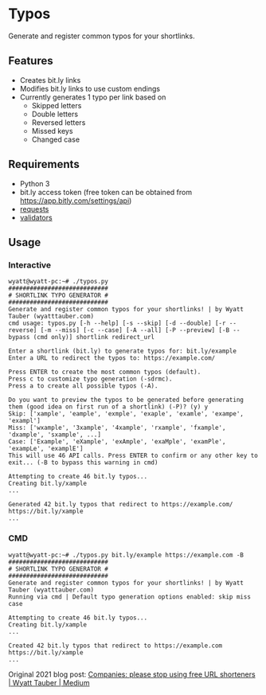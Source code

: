 # Typos
Generate and register common typos for your shortlinks.

## Features
* Creates bit.ly links
* Modifies bit.ly links to use custom endings
* Currently generates 1 typo per link based on
  * Skipped letters
  * Double letters
  * Reversed letters
  * Missed keys
  * Changed case

## Requirements
* Python 3
* bit.ly access token (free token can be obtained from https://app.bitly.com/settings/api)
* [requests](https://pypi.org/project/requests/)
* [validators](https://pypi.org/project/validators/)

## Usage

### Interactive
```
wyatt@wyatt-pc:~# ./typos.py
############################
# SHORTLINK TYPO GENERATOR #
############################
Generate and register common typos for your shortlinks! | by Wyatt Tauber (wyatttauber.com)
cmd usage: typos.py [-h --help] [-s --skip] [-d --double] [-r --reverse] [-m --miss] [-c --case] [-A --all] [-P --preview] [-B --bypass (cmd only)] shortlink redirect_url

Enter a shortlink (bit.ly) to generate typos for: bit.ly/example
Enter a URL to redirect the typos to: https://example.com/

Press ENTER to create the most common typos (default).
Press c to customize typo generation (-sdrmc).
Press a to create all possible typos (-A).

Do you want to preview the typos to be generated before generating them (good idea on first run of a shortlink) (-P)? (y) y
Skip: ['xample', 'eample', 'exmple', 'exaple', 'examle', 'exampe', 'exampl']
Miss: ['wxample', '3xample', '4xample', 'rxample', 'fxample', 'dxample', 'sxample', ...]
Case: ['Example', 'eXample', 'exAmple', 'exaMple', 'examPle', 'exampLe', 'examplE']
This will use 46 API calls. Press ENTER to confirm or any other key to exit... (-B to bypass this warning in cmd) 

Attempting to create 46 bit.ly typos...
Creating bit.ly/xample
...

Generated 42 bit.ly typos that redirect to https://example.com/
https://bit.ly/xample
...
```

### CMD
```
wyatt@wyatt-pc:~# ./typos.py bit.ly/example https://example.com -B
############################
# SHORTLINK TYPO GENERATOR #
############################
Generate and register common typos for your shortlinks! | by Wyatt Tauber (wyatttauber.com)
Running via cmd | Default typo generation options enabled: skip miss case 

Attempting to create 46 bit.ly typos...
Creating bit.ly/xample
...

Created 42 bit.ly typos that redirect to https://example.com
https://bit.ly/xample
...
```

Original 2021 blog post: [Companies: please stop using free URL shorteners | Wyatt Tauber | Medium](https://blog.wyatttauber.com/companies-please-stop-using-free-url-shorteners-especially-for-pii-forms-a32579e47b99)